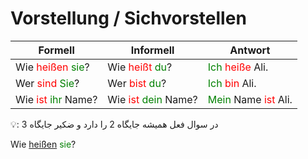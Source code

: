 # Vorstellung / Sichvorstellen

| **Formell** | **Informell** |  Antwort |
|---|---|---|
| Wie <a style="color:Red">heißen</a> <font color="Green">sie</font>? | Wie <font color="Red">heißt</font> <font color="Green">du</font>? |<font color="Green">Ich</font> <font color="Red">heiße</font> Ali.|
| Wer <font color="Red">sind</font> <font color="Green">Sie</font>? | Wer <font color="Red">bist</font> <font color="Green">du</font>?| <font color="Green">Ich</font> <font color="Red">bin</font> Ali.|
| Wie <font color="Red">ist</font> <font color="Green">ihr</font> Name? | Wie <font color="Red">ist</font> <font color="Green">dein</font> Name?| <font color="Green">Mein</font> Name <font color="Red">ist</font> Ali.|


:bulb:: در سوال فعل همیشه جایگاه 2 را دارد و ضکیر جایگاه 3


Wie [heißen](https://img.shields.io/badge/-heißen-red) <font color="Green">sie</font>? 
